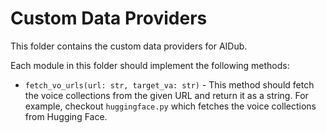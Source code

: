 # Custom Data Providers

This folder contains the custom data providers for AIDub.

Each module in this folder should implement the following methods:

- `fetch_vo_urls(url: str, target_va: str)` - This method should fetch the voice collections from the given URL and return it as a string.
    For example, checkout `huggingface.py` which fetches the voice collections from Hugging Face.